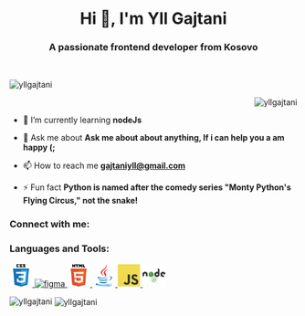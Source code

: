 <h1 align="center">Hi 👋, I'm Yll Gajtani</h1>
<h3 align="center">A passionate frontend developer from Kosovo</h3>
<br>

<p align="left"> <img src="https://komarev.com/ghpvc/?username=yllgajtani&label=Profile%20views&color=0e75b6&style=flat" alt="yllgajtani" /> </p>

<p align="right"> <img src="https://imgs.search.brave.com/3HVkS_1LSc5GJoiExA1IbnNmny93YkiiQpBHNJF9RiM/rs:fit:860:0:0:0/g:ce/aHR0cHM6Ly9tZWRp/YTIuZ2lwaHkuY29t/L21lZGlhL3YxLlky/bGtQVGM1TUdJM05q/RXhhSE13ZW5jMVlt/Sm1abmx4T1RWdlpu/TnFZVGMwT0dGMmQy/azJOMmx6ZVhGamQy/MXJabmR2WnlabGNE/MTJNVjluYVdaelgz/TmxZWEpqYUNaamRE/MW4vdnpPMFZjOGIy/VkJMaS8yMDAuZ2lm.gif" alt="yllgajtani" /> </p>



- 🌱 I’m currently learning **nodeJs**

- 💬 Ask me about **Ask me about about anything, If i can help you a am happy (;**

- 📫 How to reach me **gajtaniyll@gmail.com**

- ⚡ Fun fact **Python is named after the comedy series "Monty Python's Flying Circus," not the snake!**

<h3 align="left">Connect with me:</h3>
<p align="left">
</p>

<h3 align="left">Languages and Tools:</h3>
<p align="left"> <a href="https://www.w3schools.com/css/" target="_blank" rel="noreferrer"> <img src="https://raw.githubusercontent.com/devicons/devicon/master/icons/css3/css3-original-wordmark.svg" alt="css3" width="40" height="40"/> </a> <a href="https://www.figma.com/" target="_blank" rel="noreferrer"> <img src="https://www.vectorlogo.zone/logos/figma/figma-icon.svg" alt="figma" width="40" height="40"/> </a> <a href="https://www.w3.org/html/" target="_blank" rel="noreferrer"> <img src="https://raw.githubusercontent.com/devicons/devicon/master/icons/html5/html5-original-wordmark.svg" alt="html5" width="40" height="40"/> </a> <a href="https://www.java.com" target="_blank" rel="noreferrer"> <img src="https://raw.githubusercontent.com/devicons/devicon/master/icons/java/java-original.svg" alt="java" width="40" height="40"/> </a> <a href="https://developer.mozilla.org/en-US/docs/Web/JavaScript" target="_blank" rel="noreferrer"> <img src="https://raw.githubusercontent.com/devicons/devicon/master/icons/javascript/javascript-original.svg" alt="javascript" width="40" height="40"/> </a> <a href="https://nodejs.org" target="_blank" rel="noreferrer"> <img src="https://raw.githubusercontent.com/devicons/devicon/master/icons/nodejs/nodejs-original-wordmark.svg" alt="nodejs" width="40" height="40"/> </a> </p>

<p><img align="left" src="https://github-readme-stats.vercel.app/api/top-langs?username=yllgajtani&show_icons=true&locale=en&layout=compact" alt="yllgajtani" /></p>

<p>&nbsp;<img align="center" src="https://github-readme-stats.vercel.app/api?username=yllgajtani&show_icons=true&locale=en" alt="yllgajtani" /></p>
